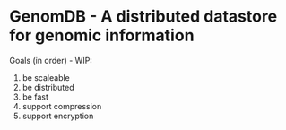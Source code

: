 # GenomDB - A distributed datastore for genomic information

Goals (in order) - WIP:
1. be scaleable
2. be distributed
3. be fast
4. support compression
5. support encryption
